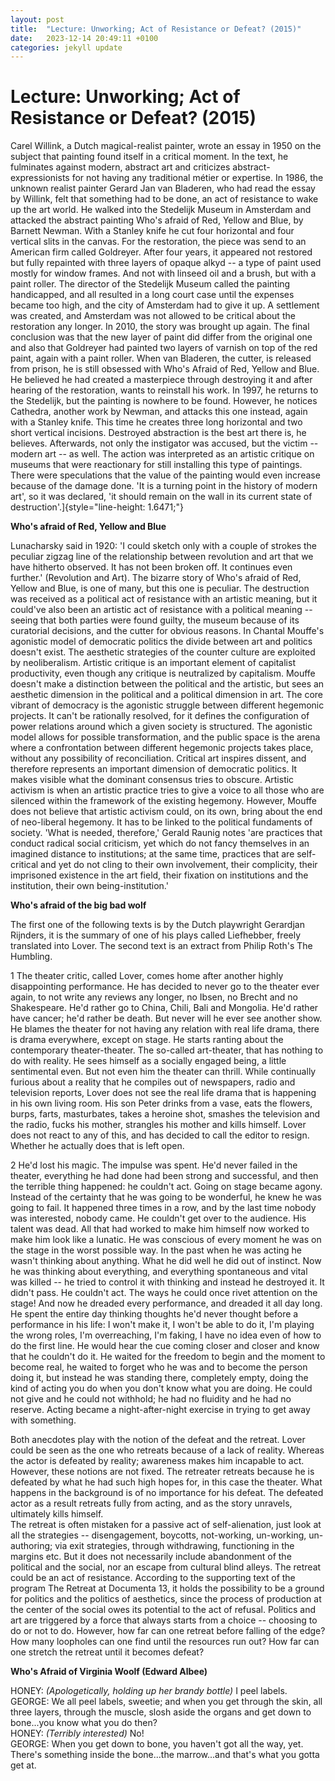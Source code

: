 ```yaml
---
layout: post
title:  "Lecture: Unworking; Act of Resistance or Defeat? (2015)"
date:   2023-12-14 20:49:11 +0100
categories: jekyll update
---
```



# Lecture: Unworking; Act of Resistance or Defeat? (2015)

Carel Willink, a Dutch magical-realist painter, wrote an essay in 1950
on the subject that painting found itself in a critical moment. In the
text, he fulminates against modern, abstract art and criticizes
abstract-expressionists for not having any traditional métier or
expertise. In 1986, the unknown realist painter Gerard Jan van Bladeren,
who had read the essay by Willink, felt that something had to be done,
an act of resistance to wake up the art world. He walked into the
Stedelijk Museum in Amsterdam and attacked the abstract painting Who's
afraid of Red, Yellow and Blue, by Barnett Newman. With a Stanley knife
he cut four horizontal and four vertical slits in the canvas. For the
restoration, the piece was send to an American firm called Goldreyer.
After four years, it appeared not restored but fully repainted with
three layers of opaque alkyd -- a type of paint used mostly for window
frames. And not with linseed oil and a brush, but with a paint roller.
The director of the Stedelijk Museum called the painting handicapped,
and all resulted in a long court case until the expenses became too
high, and the city of Amsterdam had to give it up. A settlement was
created, and Amsterdam was not allowed to be critical about the
restoration any longer. In 2010, the story was brought up again. The
final conclusion was that the new layer of paint did differ from the
original one and also that Goldreyer had painted two layers of varnish
on top of the red paint, again with a paint roller. When van Bladeren,
the cutter, is released from prison, he is still obsessed with Who's
Afraid of Red, Yellow and Blue. He believed he had created a masterpiece
through destroying it and after hearing of the restoration, wants to
reinstall his work. In 1997, he returns to the Stedelijk, but the
painting is nowhere to be found. However, he notices Cathedra, another
work by Newman, and attacks this one instead, again with a Stanley
knife. This time he creates three long horizontal and two short vertical
incisions. Destroyed abstraction is the best art there is, he believes.
Afterwards, not only the instigator was accused, but the victim --
modern art -- as well. The action was interpreted as an artistic
critique on museums that were reactionary for still installing this type
of paintings. There were speculations that the value of the painting
would even increase because of the damage done. 'It is a turning point
in the history of modern art', so it was declared, 'it should remain on
the wall in its current state of
destruction'.]{style="line-height: 1.6471;"}

**Who's afraid of Red, Yellow and Blue**

Lunacharsky said in 1920: 'I could sketch only with a couple of strokes
the peculiar zigzag line of the relationship between revolution and art
that we have hitherto observed. It has not been broken off. It continues
even further.' (Revolution and Art). The bizarre story of Who's afraid
of Red, Yellow and Blue, is one of many, but this one is peculiar. The
destruction was received as a political act of resistance with an
artistic meaning, but it could've also been an artistic act of
resistance with a political meaning -- seeing that both parties were
found guilty, the museum because of its curatorial decisions, and the
cutter for obvious reasons. In Chantal Mouffe's agonistic model of
democratic politics the divide between art and politics doesn't exist.
The aesthetic strategies of the counter culture are exploited by
neoliberalism. Artistic critique is an important element of capitalist
productivity, even though any critique is neutralized by capitalism.
Mouffe doesn't make a distinction between the political and the
artistic, but sees an aesthetic dimension in the political and a
political dimension in art. The core vibrant of democracy is the
agonistic struggle between different hegemonic projects. It can't be
rationally resolved, for it defines the configuration of power relations
around which a given society is structured. The agonistic model allows
for possible transformation, and the public space is the arena where a
confrontation between different hegemonic projects takes place, without
any possibility of reconciliation. Critical art inspires dissent, and
therefore represents an important dimension of democratic politics. It
makes visible what the dominant consensus tries to obscure. Artistic
activism is when an artistic practice tries to give a voice to all those
who are silenced within the framework of the existing hegemony. However,
Mouffe does not believe that artistic activism could, on its own, bring
about the end of neo-liberal hegemony. It has to be linked to the
political fundaments of society. 'What is needed, therefore,' Gerald
Raunig notes 'are practices that conduct radical social criticism, yet
which do not fancy themselves in an imagined distance to institutions;
at the same time, practices that are self-critical and yet do not cling
to their own involvement, their complicity, their imprisoned existence
in the art field, their fixation on institutions and the institution,
their own being-institution.'

**Who's afraid of the big bad wolf**

The first one of the following texts is by the Dutch playwright
Gerardjan Rijnders, it is the summary of one of his plays called
Liefhebber, freely translated into Lover. The second text is an extract
from Philip Roth's The Humbling.

1 The theater critic, called Lover, comes home after another highly
disappointing performance. He has decided to never go to the theater
ever again, to not write any reviews any longer, no Ibsen, no Brecht and
no Shakespeare. He'd rather go to China, Chili, Bali and Mongolia. He'd
rather have cancer; he'd rather be death. But never will he ever see
another show. He blames the theater for not having any relation with
real life drama, there is drama everywhere, except on stage. He starts
ranting about the contemporary theater-theater. The so-called
art-theater, that has nothing to do with reality. He sees himself as a
socially engaged being, a little sentimental even. But not even him the
theater can thrill. While continually furious about a reality that he
compiles out of newspapers, radio and television reports, Lover does not
see the real life drama that is happening in his own living room. His
son Peter drinks from a vase, eats the flowers, burps, farts,
masturbates, takes a heroine shot, smashes the television and the radio,
fucks his mother, strangles his mother and kills himself. Lover does not
react to any of this, and has decided to call the editor to resign.
Whether he actually does that is left open.

2 He'd lost his magic. The impulse was spent. He'd never failed in the
theater, everything he had done had been strong and successful, and then
the terrible thing happened: he couldn't act. Going on stage became
agony. Instead of the certainty that he was going to be wonderful, he
knew he was going to fail. It happened three times in a row, and by the
last time nobody was interested, nobody came. He couldn't get over to
the audience. His talent was dead. All that had worked to make him
himself now worked to make him look like a lunatic. He was conscious of
every moment he was on the stage in the worst possible way. In the past
when he was acting he wasn't thinking about anything. What he did well
he did out of instinct. Now he was thinking about everything, and
everything spontaneous and vital was killed -- he tried to control it
with thinking and instead he destroyed it. It didn't pass. He couldn't
act. The ways he could once rivet attention on the stage! And now he
dreaded every performance, and dreaded it all day long. He spent the
entire day thinking thoughts he'd never thought before a performance in
his life: I won't make it, I won't be able to do it, I'm playing the
wrong roles, I'm overreaching, I'm faking, I have no idea even of how to
do the first line. He would hear the cue coming closer and closer and
know that he couldn't do it. He waited for the freedom to begin and the
moment to become real, he waited to forget who he was and to become the
person doing it, but instead he was standing there, completely empty,
doing the kind of acting you do when you don't know what you are doing.
He could not give and he could not withhold; he had no fluidity and he
had no reserve. Acting became a night-after-night exercise in trying to
get away with something.

Both anecdotes play with the notion of the defeat and the retreat. Lover
could be seen as the one who retreats because of a lack of reality.
Whereas the actor is defeated by reality; awareness makes him incapable
to act. However, these notions are not fixed. The retreater retreats
because he is defeated by what he had such high hopes for, in this case
the theater. What happens in the background is of no importance for his
defeat. The defeated actor as a result retreats fully from acting, and
as the story unravels, ultimately kills himself.\
The retreat is often mistaken for a passive act of self-alienation, just
look at all the strategies -- disengagement, boycotts, not-working,
un-working, un-authoring; via exit strategies, through withdrawing,
functioning in the margins etc. But it does not necessarily include
abandonment of the political and the social, nor an escape from cultural
blind alleys. The retreat could be an act of resistance. According to
the supporting text of the program The Retreat at Documenta 13, it holds
the possibility to be a ground for politics and the politics of
aesthetics, since the process of production at the center of the social
owes its potential to the act of refusal. Politics and art are triggered
by a force that always starts from a choice -- choosing to do or not to
do. However, how far can one retreat before falling of the edge? How
many loopholes can one find until the resources run out? How far can one
stretch the retreat until it becomes defeat?

**Who's Afraid of Virginia Woolf (Edward Albee)**

HONEY: *(Apologetically, holding up her brandy bottle)* I peel labels.\
GEORGE: We all peel labels, sweetie; and when you get through the skin,
all three layers, through the muscle, slosh aside the organs and get
down to bone...you know what you do then?\
HONEY: *(Terribly interested)* No!\
GEORGE: When you get down to bone, you haven't got all the way, yet.
There's something inside the bone...the marrow...and that's what you
gotta get at.